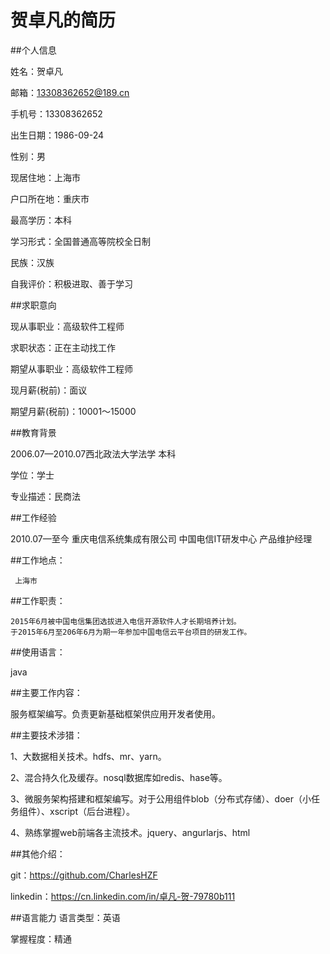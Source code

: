 # 贺卓凡的简历




##个人信息

姓名：贺卓凡

邮箱：13308362652@189.cn

手机号：13308362652

出生日期：1986-09-24

性别：男

现居住地：上海市

户口所在地：重庆市

最高学历：本科

学习形式：全国普通高等院校全日制

民族：汉族

自我评价：积极进取、善于学习

##求职意向

现从事职业：高级软件工程师

求职状态：正在主动找工作

期望从事职业：高级软件工程师

现月薪(税前)：面议

期望月薪(税前)：10001～15000

##教育背景

2006.07—2010.07西北政法大学法学 本科

学位：学士

专业描述：民商法

##工作经验

2010.07—至今 重庆电信系统集成有限公司 中国电信IT研发中心  产品维护经理

##工作地点：

     上海市

##工作职责：

    2015年6月被中国电信集团选拔进入电信开源软件人才长期培养计划。
    于2015年6月至206年6月为期一年参加中国电信云平台项目的研发工作。

##使用语言：
   
   java

##主要工作内容：

  服务框架编写。负责更新基础框架供应用开发者使用。

##主要技术涉猎：

1、大数据相关技术。hdfs、mr、yarn。

2、混合持久化及缓存。nosql数据库如redis、hase等。

3、微服务架构搭建和框架编写。对于公用组件blob（分布式存储）、doer（小任务组件）、xscript（后台进程）。

4、熟练掌握web前端各主流技术。jquery、angurlarjs、html

##其他介绍：

git：https://github.com/CharlesHZF

linkedin：https://cn.linkedin.com/in/卓凡-贺-79780b111

##语言能力
语言类型：英语

掌握程度：精通
